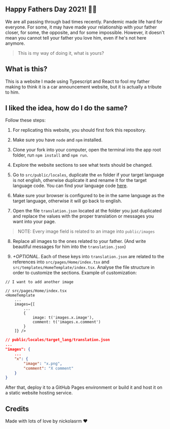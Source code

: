 ## Happy Fathers Day 2021! 🎉🎉

We are all passing through bad times recently. Pandemic made life hard for everyone. For some, it may have made your relationship with your father closer, for some, the opposite, and for some impossible. However, it doesn't mean you cannot tell your father you love him, even if he's not here anymore. 

> This is my way of doing it, what is yours?

## What is this?

This is a website I made using Typescript and React to fool my father making to think it is a car announcement website, but it is actually a tribute to him.

## I liked the idea, how do I do the same?

Follow these steps:

1. For replicating this website, you should first fork this repository. 

2. Make sure you have `node` and `npm` installed.

3. Clone your fork into your computer, open the terminal into the app root folder, run `npm install` and `npm run`.

4. Explore the website sections to see what texts should be changed.

5. Go to `src/public/locales`, duplicate the `en` folder if your target language is not english, otherwise duplicate it and rename it for the target language code. You can find your language code [here](http://www.lingoes.net/en/translator/langcode.htm).

6. Make sure your browser is configured to be in the same language as the target language, otherwise it will go back to english.

7. Open the file `translation.json` located at the folder you just duplicated and replace the values with the proper translation or messages you want into your page.
> NOTE: Every image field is related to an image into `public/images`

8. Replace all images to the ones related to your father. (And write beautiful messages for him into the `translation.json`)

9. _+OPTIONAL_. Each of these keys into `translation.json` are related to the references into `src/pages/Home/index.tsx` and `src/templates/HomeTemplate/index.tsx`. Analyse the file structure in order to customize the sections.
Example of customization:
```tsx
// I want to add another image

// src/pages/Home/index.tsx
<HomeTemplate 
	...
	images={[
		...
		{
			image: t('images.x.image'), 
			comment: t('images.x.comment')
		}
	]} />
```
```json
// public/locales/target_lang/translation.json
...
"images": {
	...
	"x": {
		"image": "x.png",
		"comment": "X comment"
	}
}
```

After that, deploy it to a GitHub Pages environment or build it and host it on a static website hosting service.

## Credits

Made with lots of love by nickolasrm ❤️